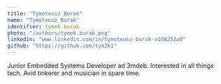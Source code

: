 ```yaml
---
title: "Tymoteusz Burak"
name: "Tymoteusz Burak"
identifier: tymek.burak
photo: "/authors/tymek.burak.png"
linkedin: "www.linkedin.com/in/tymoteusz-burak-a108252a0"
github: "https://github.com/tym2k1"
---
```

Junior Embedded Systems Developer ad 3mdeb. Interested in all things tech.
Avid tinkerer and musician in spare time.
